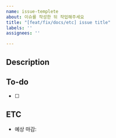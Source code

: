 ```yaml
---
name: issue-templete
about: 이슈를 작성한 뒤 작업해주세요
title: "[feat/fix/docs/etc] issue title"
labels: ''
assignees: ''

---
```


## Description
<!-- 설명을 작성하세요 -->


## To-do
- [ ]

## ETC
- 예상 마감:
